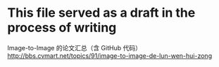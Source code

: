 # This file served as a draft in the process of writing
Image-to-Image 的论文汇总（含 GitHub 代码） http://bbs.cvmart.net/topics/91/image-to-image-de-lun-wen-hui-zong  